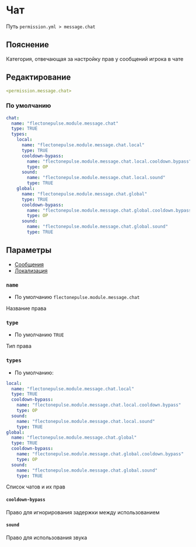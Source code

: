 # Чат
Путь `permission.yml > message.chat`

## Пояснение
Категория, отвечающая за настройку прав у сообщений игрока в чате

## Редактирование
```yaml
<permission.message.chat>
```

### По умолчанию
```yaml
chat:
  name: "flectonepulse.module.message.chat"
  type: TRUE
  types:
    local:
      name: "flectonepulse.module.message.chat.local"
      type: TRUE
      cooldown-bypass:
        name: "flectonepulse.module.message.chat.local.cooldown.bypass"
        type: OP
      sound:
        name: "flectonepulse.module.message.chat.local.sound"
        type: TRUE
    global:
      name: "flectonepulse.module.message.chat.global"
      type: TRUE
      cooldown-bypass:
        name: "flectonepulse.module.message.chat.global.cooldown.bypass"
        type: OP
      sound:
        name: "flectonepulse.module.message.chat.global.sound"
        type: TRUE
```

## Параметры

- [Сообщения](/ru/message/chat/)
- [Локализация](/ru/localizations/ru_ru/message/chat/)

### `name`
- По умолчанию `flectonepulse.module.message.chat`

Название права

### `type`
- По умолчанию `TRUE`

Тип права

### `types`
- По умолчанию:
```yaml
local:
  name: "flectonepulse.module.message.chat.local"
  type: TRUE
  cooldown-bypass:
    name: "flectonepulse.module.message.chat.local.cooldown.bypass"
    type: OP
  sound:
    name: "flectonepulse.module.message.chat.local.sound"
    type: TRUE
global:
  name: "flectonepulse.module.message.chat.global"
  type: TRUE
  cooldown-bypass:
    name: "flectonepulse.module.message.chat.global.cooldown.bypass"
    type: OP
  sound:
    name: "flectonepulse.module.message.chat.global.sound"
    type: TRUE
```

Список чатов и их прав

#### `cooldown-bypass`

Право для игнорирования задержки между использованием

#### `sound`

Право для использования звука

<!--@include: @/ru/parts/permission.md-->


